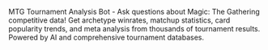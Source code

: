 MTG Tournament Analysis Bot - Ask questions about Magic: The Gathering competitive data! Get archetype winrates, matchup statistics, card popularity trends, and meta analysis from thousands of tournament results. Powered by AI and comprehensive tournament databases.
